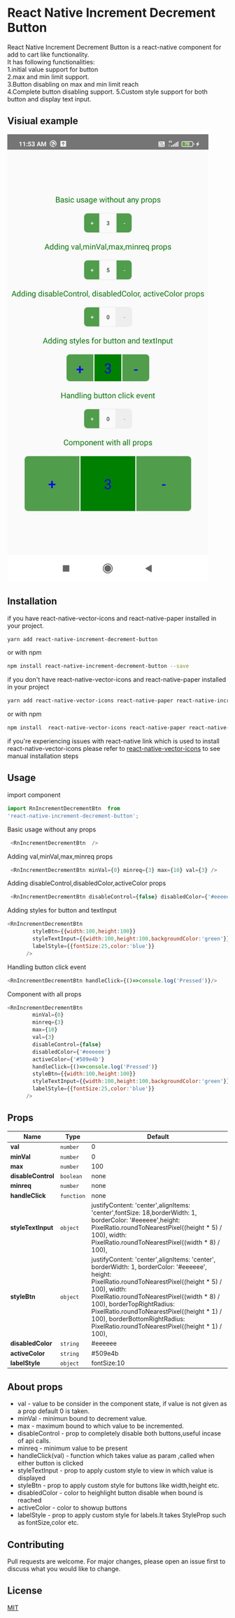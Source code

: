 # React Native Increment Decrement Button

React Native Increment Decrement Button is a react-native component for add to cart like functionality.\
It has following functionalities:\
1.initial value support for button\
2.max and min limit support.\
3.Button disabling on max and min limit reach\
4.Complete button disabling support.
5.Custom style support for both button and display text input.

## Visiual example
![GitHub Logo](react-native-increment-decrement-button.jpeg)

## Installation

if you have react-native-vector-icons and react-native-paper installed in your project.

```bash
yarn add react-native-increment-decrement-button
```
or with npm

```bash
npm install react-native-increment-decrement-button --save
```
if you don't have react-native-vector-icons and react-native-paper installed in your project

```bash
yarn add react-native-vector-icons react-native-paper react-native-increment-decrement-button
```
or with npm
```bash
npm install  react-native-vector-icons react-native-paper react-native-increment-decrement-button --save
```
if you're experiencing issues with react-native link which is used to install react-native-vector-icons please refer to [react-native-vector-icons](https://github.com/oblador/react-native-vector-icons) to see manual installation steps

## Usage
import component

```javascript
import RnIncrementDecrementBtn  from 
'react-native-increment-decrement-button';
```
Basic usage without any props

```javascript
 <RnIncrementDecrementBtn  />
```
Adding val,minVal,max,minreq props

```javascript
 <RnIncrementDecrementBtn minVal={0} minreq={3} max={10} val={3} />
```
Adding disableControl,disabledColor,activeColor props
```javascript
 <RnIncrementDecrementBtn disableControl={false} disabledColor={'#eeeeee'} activeColor={'#509e4b'} /> 
```
Adding styles for button and textInput

```javascript
<RnIncrementDecrementBtn
        styleBtn={{width:100,height:100}}
        styleTextInput={{width:100,height:100,backgroundColor:'green'}}
        labelStyle={{fontSize:25,color:'blue'}}
      />
```
Handling button click event

```javascript
<RnIncrementDecrementBtn handleClick={()=>console.log('Pressed')}/>

```


Component with all props
```javascript
<RnIncrementDecrementBtn
        minVal={0} 
        minreq={3} 
        max={10}
        val={3}
        disableControl={false}
        disabledColor={'#eeeeee'}
        activeColor={'#509e4b'}
        handleClick={()=>console.log('Pressed')}
        styleBtn={{width:100,height:100}}
        styleTextInput={{width:100,height:100,backgroundColor:'green'}}
        labelStyle={{fontSize:25,color:'blue'}}
      />
```

## Props
Name | Type | Default
-----|------|--------
**val**| `number`|0
**minVal**|`number`| 0
**max**|`number`|100
**disableControl**|`boolean`|none
**minreq**|`number`|none
**handleClick**|`function`| none
**styleTextInput**|`object`| justifyContent: 'center',alignItems: 'center',fontSize: 18,borderWidth: 1, borderColor: '#eeeeee',height: PixelRatio.roundToNearestPixel((height * 5) / 100), width: PixelRatio.roundToNearestPixel((width * 8) / 100),
**styleBtn**|`object`|justifyContent: 'center',alignItems: 'center',    borderWidth: 1,    borderColor: '#eeeeee',    height: PixelRatio.roundToNearestPixel((height * 5) / 100),    width: PixelRatio.roundToNearestPixel((width * 8) / 100), borderTopRightRadius: PixelRatio.roundToNearestPixel((height * 1) / 100), borderBottomRightRadius: PixelRatio.roundToNearestPixel((height * 1) / 100),
**disabledColor**|`string`|#eeeeee
**activeColor**|`string`|#509e4b
**labelStyle**|`object`|fontSize:10

## About props
* val - value to be consider in the component state, if value is not given as a prop default 0 is taken.
* minVal - minimun bound to decrement value.
* max - maximum bound to which value to be incremented.
* disableControl - prop to completely disable both buttons,useful incase of api calls.
* minreq - minimum value to be present
* handleClick(val) - function which takes value as param ,called when either button is clicked
* styleTextInput - prop to apply custom style to view in which value is displayed
* styleBtn - prop to apply custom style for buttons like width,height etc.
* disabledColor - color to heighlight button disable when bound is reached
* activeColor - color to showup buttons
* labelStyle - prop to apply custom style for labels.It takes StyleProp <TextStyle> such as fontSize,color etc.

## Contributing
Pull requests are welcome. For major changes, please open an issue first to discuss what you would like to change.


## License
[MIT](https://choosealicense.com/licenses/mit/)
